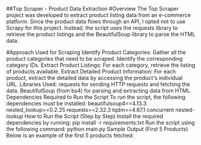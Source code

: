 ##Top Scraper - Product Data Extraction
#Overview
      The Top Scraper project was developed to extract product listing data from an e-commerce platform. Since the product data flows through an API, I opted not to use Scrapy for this project. Instead, the script uses the requests library to retrieve the product listings and the BeautifulSoup library to parse the HTML data.

#Approach Used for Scraping
  Identify Product Categories:
      Gather all the product categories that need to be scraped.
      Identify the corresponding category IDs.
  Extract Product Listings:
      For each category, retrieve the listing of products available.
  Extract Detailed Product Information:
    For each product, extract the detailed data by accessing the product's individual URL.
Libraries Used:
  requests for sending HTTP requests and fetching the data.
  BeautifulSoup (from bs4) for parsing and extracting data from HTML.
Dependencies Required to Run the Script
  To run the script, the following dependencies must be installed:
    beautifulsoup4==4.13.3
    nested_lookup==0.2.25
    requests==2.32.3
    tqdm==4.67.1
    concurrent
    nested-lookup
How to Run the Script (Step by Step)
  Install the required dependencies by running:
      pip install -r requirements.txt
  Run the script using the following command:
      python main.py
Sample Output (First 5 Products)
Below is an example of the first 5 products fetched:
